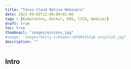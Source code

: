 ```yaml
---
title: "Tanzu Cloud Native Webinars"
date: 2023-09-03T12:00:00+01:00
tags : [Kubernetes, Docker, K8S, CICD, Webinar]
draft: true
toc: true
thumbnail: "images/minions.jpg"
#image: "images/kelly-sikkema-v9FQR4tbIq8-unsplash.jpg"
description: ""
---
```

## Intro
